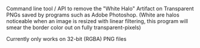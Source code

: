 Command line tool / API to remove the "White Halo" Artifact on Transparent PNGs saved by programs such as Adobe Photoshop. (White are halos noticeable when an image is resized with linear filtering, this program will smear the border color out on fully transparent-pixels)

Currently only works on 32-bit (RGBA) PNG files